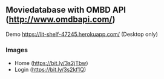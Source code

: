 ## Moviedatabase with OMBD API (http://www.omdbapi.com/)

Demo https://lit-shelf-47245.herokuapp.com/ (Desktop only)

### Images
 - Home (https://bit.ly/3s2jTbw)
 - Login (https://bit.ly/3s2kf1Q)

